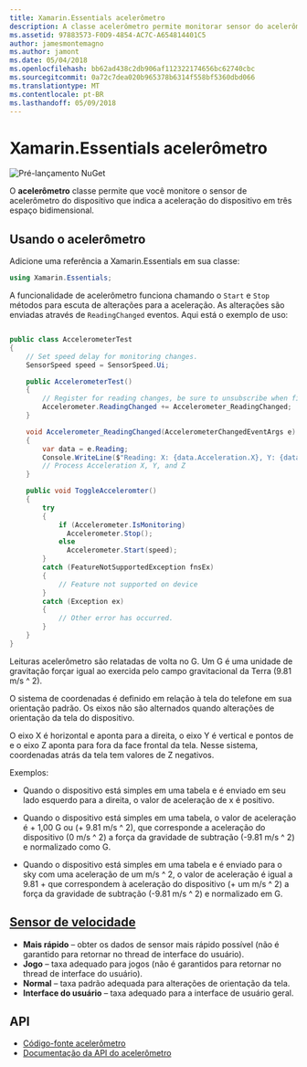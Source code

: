 ```yaml
---
title: Xamarin.Essentials acelerômetro
description: A classe acelerômetro permite monitorar sensor do acelerômetro do dispositivo que indica a aceleração do dispositivo em três espaço bidimensional.
ms.assetid: 97883573-F0D9-4854-AC7C-A654814401C5
author: jamesmontemagno
ms.author: jamont
ms.date: 05/04/2018
ms.openlocfilehash: bb62ad438c2db906af112322174656bc62740cbc
ms.sourcegitcommit: 0a72c7dea020b965378b6314f558bf5360dbd066
ms.translationtype: MT
ms.contentlocale: pt-BR
ms.lasthandoff: 05/09/2018
---
```

# <a name="xamarinessentials-accelerometer"></a>Xamarin.Essentials acelerômetro

![Pré-lançamento NuGet](~/media/shared/pre-release.png)

O **acelerômetro** classe permite que você monitore o sensor de acelerômetro do dispositivo que indica a aceleração do dispositivo em três espaço bidimensional.

## <a name="using-accelerometer"></a>Usando o acelerômetro

Adicione uma referência a Xamarin.Essentials em sua classe:

```csharp
using Xamarin.Essentials;
```

A funcionalidade de acelerômetro funciona chamando o `Start` e `Stop` métodos para escuta de alterações para a aceleração. As alterações são enviadas através de `ReadingChanged` eventos. Aqui está o exemplo de uso:

```csharp

public class AccelerometerTest
{
    // Set speed delay for monitoring changes.
    SensorSpeed speed = SensorSpeed.Ui;

    public AccelerometerTest()
    {
        // Register for reading changes, be sure to unsubscribe when finished
        Accelerometer.ReadingChanged += Accelerometer_ReadingChanged;
    }

    void Accelerometer_ReadingChanged(AccelerometerChangedEventArgs e)
    {
        var data = e.Reading;
        Console.WriteLine($"Reading: X: {data.Acceleration.X}, Y: {data.Acceleration.Y}, Z: {data.Acceleration.Z}");
        // Process Acceleration X, Y, and Z
    }

    public void ToggleAcceleromter()
    {
        try
        {
            if (Accelerometer.IsMonitoring)
              Accelerometer.Stop();
            else
              Accelerometer.Start(speed);
        }
        catch (FeatureNotSupportedException fnsEx)
        {
            // Feature not supported on device
        }
        catch (Exception ex)
        {
            // Other error has occurred.
        }
    }
}
```

Leituras acelerômetro são relatadas de volta no G. Um G é uma unidade de gravitação forçar igual ao exercida pelo campo gravitacional da Terra (9.81 m/s ^ 2).

O sistema de coordenadas é definido em relação à tela do telefone em sua orientação padrão. Os eixos não são alternados quando alterações de orientação da tela do dispositivo.

O eixo X é horizontal e aponta para a direita, o eixo Y é vertical e pontos de e o eixo Z aponta para fora da face frontal da tela. Nesse sistema, coordenadas atrás da tela tem valores de Z negativos.

Exemplos:

* Quando o dispositivo está simples em uma tabela e é enviado em seu lado esquerdo para a direita, o valor de aceleração de x é positivo.

* Quando o dispositivo está simples em uma tabela, o valor de aceleração é + 1,00 G ou (+ 9.81 m/s ^ 2), que corresponde a aceleração do dispositivo (0 m/s ^ 2) a força da gravidade de subtração (-9.81 m/s ^ 2) e normalizado como G.

* Quando o dispositivo está simples em uma tabela e é enviado para o sky com uma aceleração de um m/s ^ 2, o valor de aceleração é igual a 9.81 + que correspondem à aceleração do dispositivo (+ um m/s ^ 2) a força da gravidade de subtração (-9.81 m/s ^ 2) e normalizado em G. 

## <a name="sensor-speedxrefxamarinessentialssensorspeed"></a>[Sensor de velocidade](xref:Xamarin.Essentials.SensorSpeed)

- **Mais rápido** – obter os dados de sensor mais rápido possível (não é garantido para retornar no thread de interface do usuário).
- **Jogo** – taxa adequado para jogos (não é garantidos para retornar no thread de interface do usuário).
- **Normal** – taxa padrão adequada para alterações de orientação da tela.
- **Interface do usuário** – taxa adequado para a interface de usuário geral.

## <a name="api"></a>API

- [Código-fonte acelerômetro](https://github.com/xamarin/Essentials/tree/master/Xamarin.Essentials/Accelerometer)
- [Documentação da API do acelerômetro](xref:Xamarin.Essentials.Accelerometer)
